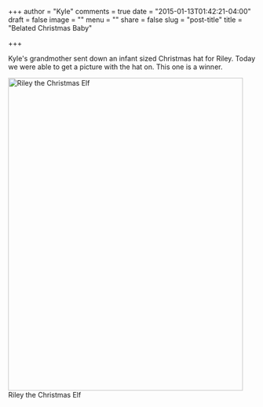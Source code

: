 +++
author = "Kyle"
comments = true
date = "2015-01-13T01:42:21-04:00"
draft = false
image = ""
menu = ""
share = false
slug = "post-title"
title = "Belated Christmas Baby"

+++

Kyle's grandmother sent down an infant sized Christmas hat for Riley. Today we were able to get a picture with the hat on. This one is a winner.

<img class="" src="http://kylethornton.smugmug.com/Family/Riley-Marie/20150101-to-20150112/i-vPkQSsV/0/M/IMG_1669-M.jpg" alt="Riley the Christmas Elf" width="478" height="637" />
Riley the Christmas Elf